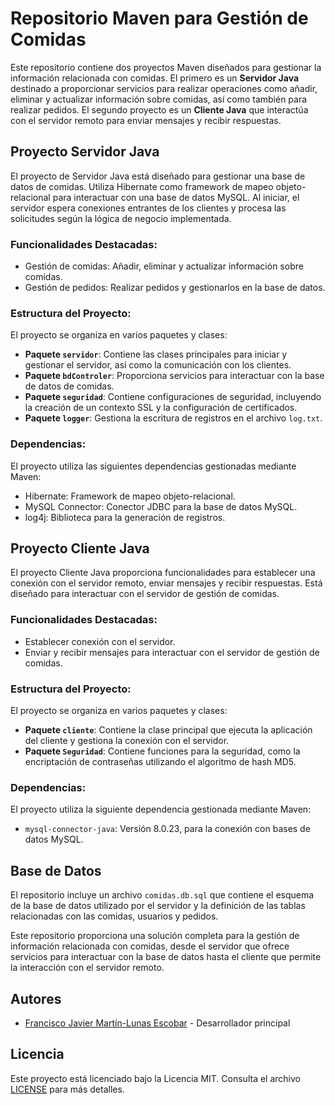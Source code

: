 # Repositorio Maven para Gestión de Comidas

Este repositorio contiene dos proyectos Maven diseñados para gestionar la información relacionada con comidas. El primero es un **Servidor Java** destinado a proporcionar servicios para realizar operaciones como añadir, eliminar y actualizar información sobre comidas, así como también para realizar pedidos. El segundo proyecto es un **Cliente Java** que interactúa con el servidor remoto para enviar mensajes y recibir respuestas.

## Proyecto Servidor Java

El proyecto de Servidor Java está diseñado para gestionar una base de datos de comidas. Utiliza Hibernate como framework de mapeo objeto-relacional para interactuar con una base de datos MySQL. Al iniciar, el servidor espera conexiones entrantes de los clientes y procesa las solicitudes según la lógica de negocio implementada.

### Funcionalidades Destacadas:

- Gestión de comidas: Añadir, eliminar y actualizar información sobre comidas.
- Gestión de pedidos: Realizar pedidos y gestionarlos en la base de datos.

### Estructura del Proyecto:

El proyecto se organiza en varios paquetes y clases:

- **Paquete `servidor`**: Contiene las clases principales para iniciar y gestionar el servidor, así como la comunicación con los clientes.
- **Paquete `bdControler`**: Proporciona servicios para interactuar con la base de datos de comidas.
- **Paquete `seguridad`**: Contiene configuraciones de seguridad, incluyendo la creación de un contexto SSL y la configuración de certificados.
- **Paquete `logger`**: Gestiona la escritura de registros en el archivo `log.txt`.

### Dependencias:

El proyecto utiliza las siguientes dependencias gestionadas mediante Maven:

- Hibernate: Framework de mapeo objeto-relacional.
- MySQL Connector: Conector JDBC para la base de datos MySQL.
- log4j: Biblioteca para la generación de registros.

## Proyecto Cliente Java

El proyecto Cliente Java proporciona funcionalidades para establecer una conexión con el servidor remoto, enviar mensajes y recibir respuestas. Está diseñado para interactuar con el servidor de gestión de comidas.

### Funcionalidades Destacadas:

- Establecer conexión con el servidor.
- Enviar y recibir mensajes para interactuar con el servidor de gestión de comidas.

### Estructura del Proyecto:

El proyecto se organiza en varios paquetes y clases:

- **Paquete `cliente`**: Contiene la clase principal que ejecuta la aplicación del cliente y gestiona la conexión con el servidor.
- **Paquete `Seguridad`**: Contiene funciones para la seguridad, como la encriptación de contraseñas utilizando el algoritmo de hash MD5.

### Dependencias:

El proyecto utiliza la siguiente dependencia gestionada mediante Maven:

- `mysql-connector-java`: Versión 8.0.23, para la conexión con bases de datos MySQL.

## Base de Datos

El repositorio incluye un archivo `comidas.db.sql` que contiene el esquema de la base de datos utilizado por el servidor y la definición de las tablas relacionadas con las comidas, usuarios y pedidos.

Este repositorio proporciona una solución completa para la gestión de información relacionada con comidas, desde el servidor que ofrece servicios para interactuar con la base de datos hasta el cliente que permite la interacción con el servidor remoto.

## Autores

- [Francisco Javier Martín-Lunas Escobar](https://github.com/xavivi8) - Desarrollador principal

## Licencia

Este proyecto está licenciado bajo la Licencia MIT. Consulta el archivo [LICENSE](LICENSE) para más detalles.
